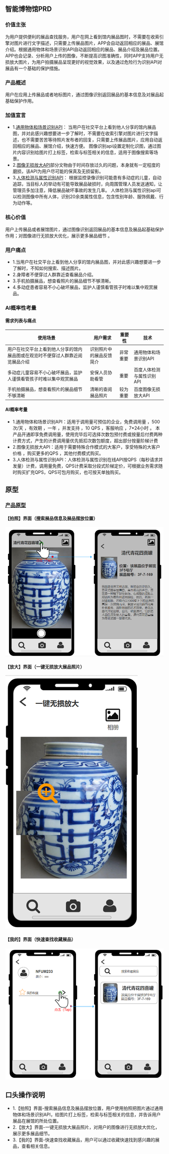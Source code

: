 ## 智能博物馆PRD
### 价值主张
为用户提供便利的展品查找服务，用户在网上看到馆内展品图时，不需要在收索引擎对图片进行文字描述，只需要上传展品图片，APP会自动返回相应的展品、展馆介绍。根据通用物体和场景识别API自动返回相应的展品、展品介绍及展品位置。APP也会记录、分析用户上传的图像，不断提高识图准确性，同时APP支持用户无损放大图片，为用户拍摄展品呈现更好的视觉效果，以及通过危险行为识别API对展品有一个基础的保护措施。
### 产品概述
用户在应用上传展品或者地标图片，通过图像识别返回展品的基本信息及对展品起基础保护作用。
### 加值宣言
- 1.[通用物体和场景识别API](https://ai.baidu.com/tech/imagerecognition/general)： 当用户在社交平台上看到他人分享的馆内展品图，并对此感兴趣想要进一步了解时，不需要在收索引擎对图片进行文字描述，也不需要苦苦等待照片发布者的回复，只需要上传展品图片，应用自动返回相应的展品、展馆介绍，快速方便。 图像识别api设置定制化识图，通过图片内容识别给图片打上标签，检索与标签相关的信息，适用于图像搜索等场景。
- 2.[图像无损放大API](https://ai.baidu.com/tech/imageprocess/image_quality_enhance)部分文物由于时间存放过久的问题，本身就有一定程度的磨损，该API为用户尽可能的保真及无损留影。
- 3.[人体检测与属性识别API](https://ai.baidu.com/tech/body/attr)： 根据监控录像识别可能患有多动症的儿童，自动追踪，当目标人的举动有可能导致展品破损时，向周围管理人员发送通知，让管理员多加注意，降低展品破坏事故的发生几率。 人体检测与属性识别api可以检测图像中所有人体，识别20余类属性信息，包含性别年龄、服饰佩戴、行为动作等。
### 核心价值
用户上传展品或者展馆图片，通过图像识别返回展品的基本信息及展品起基础保护作用；对图像进行无损放大优化，展示更多展品细节 。
### 用户痛点
- 1.当用户在社交平台上看到他人分享的馆内展品图，并对此感兴趣想要进一步了解时，不知如何搜索、描述图片。
- 2.身障者不便穿过人群靠近查看展品介绍。
- 3.手机拍摄展品，想查看照片的展品细节不够清晰。
- 4.多动症患者容易不小心破坏展品，监护人谨慎看管孩子时难以集中观赏展品。
### AI概率性考量
#### 需求列表与痛点
| 使用场景 | 用户需求 | 重要性 | 技术
| ------ | ------ | ------ | ------ |
| 用户在社交平台上看到他人分享的馆内展品图或在观览时不便穿过人群靠近阅览展品介绍| 识别照片中的展品反馈简介 | 非常重要 | 通用物体和场景识别API
| 多动症儿童容易不小心破坏展品，监护人谨慎看管孩子时难以集中观赏展品 | 安保人员协助看管 | 重要 | 百度人体检测与属性识别API
| 手机拍摄展品，想查看照片的展品细节不够清晰 | 清晰的查阅展品照片 | 较为重要 | 百度图像无损放大API

#### AI概率考量
- 1.通用物体和场景识别API：适用于调用量可预估的企业，免费调用量 ，500次/天 ，有效期 ，一年 ，并发支持 ，10 QPS ，客服响应 ，7*24小时 。
本产品开通即享免费调用量，使用完毕后可选择次数包预付费或按量后付费两种计费方式，产生的计费调用量优先抵扣次数包额度，超出部分按量阶梯计费
- 2.图像无损放大API：适用于需要特殊合作模式的大客户，享受特殊的大客户价格 ，购买更多的QPS ，其他付费模式购买。
- 3.人体检测与属性识别API：人体检测与属性识别在线API按QPS（每秒请求并发量）计费，调用量免费，QPS计费采取分段式阶梯定价，可根据业务需求随时购买扩充QPS，QPS可包月购买，也可按天单独购买。
## 原型
### [产品原型](http://nfunm022.gitee.io/museum_app)
#### 【拍照】界面（搜索展品信息及展品摆放位置）
![image](https://github.com/Huhu-Estelle/museum/blob/master/%E6%8B%8D%E7%85%A7.png)

#### 【放大】界面（一键无损放大展品照片）
![image](https://github.com/Huhu-Estelle/museum/blob/master/%E6%94%BE%E5%A4%A7.png)

#### 【我的】界面（快速查找收藏展品）
![image](https://github.com/Huhu-Estelle/museum/blob/master/%E6%88%91%E7%9A%84.png)

## 口头操作说明
- 1.【拍照】界面-搜索展品信息及展品摆放位置，用户使用拍照把图片通过通用物体和场景识别API，给图片打上标签，检索与标签相关的信息，并告诉用户展品在展馆的所处位置。
- 2.【放大】界面-一键无损放大展品照片，对用户的图像进行无损放大优化，展示更多展品细节。
- 3.【我的】界面-快速查找收藏展品，用户可以通过收藏快速找到感兴趣的展品，查看相关信息。

